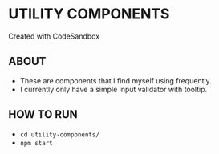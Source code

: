# UTILITY COMPONENTS
Created with CodeSandbox

## ABOUT
* These are components that I find myself using frequently. 
* I currently only have a simple input validator with tooltip. 

## HOW TO RUN
* `cd utility-components/`
* `npm start`
